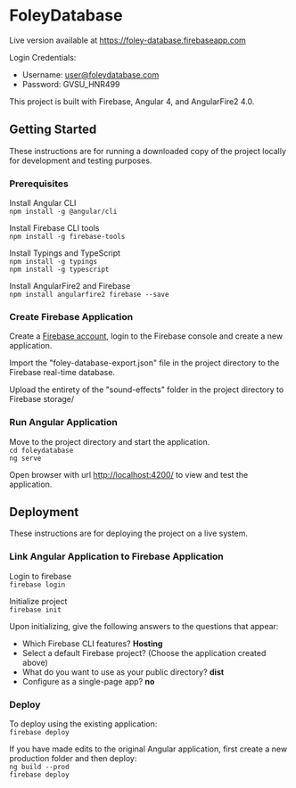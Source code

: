 # FoleyDatabase

Live version available at <https://foley-database.firebaseapp.com>  

Login Credentials:  
- Username: user@foleydatabase.com  
- Password: GVSU_HNR499

This project is built with Firebase, Angular 4, and AngularFire2 4.0.

## Getting Started
These instructions are for running a downloaded copy of the project locally  for development and testing purposes.

### Prerequisites

Install Angular CLI  
`npm install -g @angular/cli`

Install Firebase CLI tools  
`npm install -g firebase-tools`

Install Typings and TypeScript  
`npm install -g typings`  
`npm install -g typescript`  

Install AngularFire2 and Firebase  
`npm install angularfire2 firebase --save`

### Create Firebase Application

Create a [Firebase account](https://firebase.google.com/), login to the Firebase console and create a new application.

Import the "foley-database-export.json" file in the project directory to the Firebase real-time database.

Upload the entirety of the "sound-effects" folder in the project directory to Firebase storage/

### Run Angular Application

Move to the project directory and start the application.  
`cd foleydatabase`  
`ng serve`

Open browser with url <http://localhost:4200/> to view and test the application.

## Deployment

These instructions are for deploying the project on a live system.  

### Link Angular Application to Firebase Application

Login to firebase  
`firebase login`

Initialize project  
`firebase init`

Upon initializing, give the following answers to the questions that appear:  
- Which Firebase CLI features? **Hosting**  
- Select a default Firebase project? (Choose the application created above)  
- What do you want to use as your public directory? **dist**  
- Configure as a single-page app? **no**  

### Deploy

To deploy using the existing application:  
`firebase deploy`

If you have made edits to the original Angular application, first create a new production folder and then deploy:  
`ng build --prod`   
`firebase deploy`
